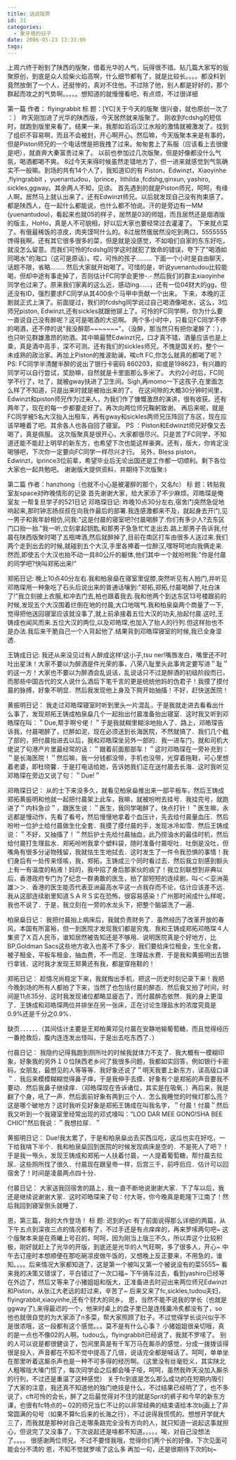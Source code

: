 ```yaml
---
title: 话说版聚
id: 31
categories:
  - 象牙塔的日子
date: 2006-05-23 13:33:00
tags:
---
```


 上周六终于盼到了陕西的版聚，借着光华的人气，玩得很不错。贴几篇大家写的版聚原创，到底是众人拾柴火焰高啊，什么细节都有了，就是比较长。。。。都没料到竟然放倒了一个人，还挺惨的，真对不住他。不过除了他，别人都是好好的，那个群起而攻之的气势啊。。。。。想知道的就慢慢看吧，有点烦，不过很详细

第一篇 作者： flyingrabbit 
标 题：[YC]关于今天的版聚
 很兴奋，就也原创一次了 ：）
 昨天刚加进了光华的陕西版，今天居然就来版聚了。
 刚收到fcdshg的短信时，就跑到版里来看了。结果一来，我那如滔滔汉江水般的激情就被激发了。找到了组织不容易啊，而且不会被封，开心啊开心。然后嘛，今天版聚本来是有事的，但是Piston师兄的一个电话愣是把我拽了过来。匆匆套上了系服（应该看上去很傻是吧），就直奔大秦富贵过来了。
 以前也参加过几次版聚，但是好像都没什么气氛，喝酒都喝不爽。
 8过今天来得时候虽然走错地方了，但一进来就感觉到气氛确实不一般嘛。到场的共有14个人了，我知道ID的有 Piston，Edwinzt，Xiaoyinhe ,flyingrabbit ，yuenantudou，lprince，lithilda ,fcdshg,qinxun, yashiro, sickles,ggway。其余两人不知，见谅。
 首先遇到的就是Piston师兄，呵呵，有缘人啊，居然马上就认出来了。还有Edwinzt师兄。以后就发现自己没有拘束感了。都是陕西人，在一起什么都能说，也什么都不怕说。汗的是旁边有一MM (yuenantudou)，看起来也就05的样子，居然是03的师姐，而且居然还是烟酒版的版主，HoHo，真是人不可貌相，好以后大家也要经常过去灌灌了。
 下来就点菜了。有俄最稀饭的凉皮，肉夹馍呵什么的。8过居然俄居然没吃到两口，5555555馋得我啊。还有其它很多很多的菜，但是就是没感觉，不如咱们自家的东东好吃，就没怎么留意。而我们可怜的fcdshg同学这时就犯了致命的错误，夸下了"喝酒如同喝水"的海口（这可是原话）。哎，可怜的孩子………
 下面一个小时是自由聊天，话题不限，省略……..
 然后大家就开始喝了。可惜的是，听说yuenantudou比较能喝，但却中途有事走掉了，否则估计FC同学会更惨-.- 
 然后我们的群主xiaoyinhe同学也过来了。原来我们家离的这么近，感动ing……，还有一位04财大的gg，但还没有ID，强烈要求FC同学从其400余个马甲中贡献一个出来。
 下来，本晚的正剧就正式上演了。前面提过，我们的fcdshg同学说过自己喝酒像喝水，这么，3位师兄piston, Edwinzt,还有sickles就跟他铆上了。可怜的FC同学啊，你为什么要一直说自己没有醉呢？这可是喝酒的大忌啊。
两个多小时中，只看见FC同学不停的喝酒，还不停的说"我没醉耶~~~~~~~"。（没醉，那当然只有把你灌醉了：），也只听见群雄激昂的劝酒。其中嘛最赞Edwinzt兄，口才真不错，酒量应该也是上乘，真是酒中高手，深不可测。还有我们的sickles师兄，不愧是国关的，整个一未成熟的政治家。再加上Piston的推波助澜，唉cft FC,你怎么就真的都喝了呢？
PS: FC同学半清醒半醉的说出了银行卡密码 860203，抑或是198623，有兴趣的同学可以自行尝试，奖励嘛，自然就是卡里面那么多米了。
大约2小时后，FC同学不行了，吐了，就被gway扶进了卫生间。Sigh,再momo一下这孩子,在里面怎么样了不知道，只是出来时就是被抬出来的了。
 在这间隙的大概30分钟时间里，Edwinzt和piston师兄作为过来人，为我们作了慷慨激昂的演讲，很有收获。还有两年了，现在的每一步都要走好了。再次向两位师兄鞠躬致谢。
 再后来呢，就是FC同学被5名大汉抬入出租车，再有gway和sickles两师兄压阵回了东区，现在应该早睡着了吧。其余各人也各自回了寝室。
PS ：Piston和Edwinzt师兄好像又去喝了，真是佩服。
 这次版聚真是很开心，大家都很尽兴。只是苦了FC同学，不知道还能不能赶上明早的新东方，也希望下次也能这样豪爽。还有，版大，你肯定没喝够吧，下次你一定要向FC同学一样尽兴才行。
 另外，Bless piston，Edwinzt，lprince3位前辈，希望毕业后无论出国还是工作都一切顺利。剩下各位大家也一起共勉吧。
 谢谢版大提供资料，并期待下次版聚:)

第二篇 作者：hanzhong（也就不小心是被灌醉的那个，又名fc）
标 题：转贴我室友space对昨晚情形的记录
首先谢谢大家，给大家添了不少麻烦。邓皓琛是俺室友
 一帮复旦学子的521日记 
邓皓琛日记:
 昨晚10点30分左右,宿舍门突然急促地响起来,那时钟志扬叔叔在向我作最后的部署.我连感激都来不及，就起身去开门,见一男子和我年龄相仿,问我:"这是付晨的寝室吧?付晨喝醉了.你们有多少人?去东区门口抬一抬."我一听,立刻拿起钥匙,和那男子急急忙忙走出去.路上那男子告诉我,付晨在陕西版聚时喝了五瓶啤酒,然后就醉掉了,目前在南区打车由很多人送过来.我们两个走到出去的时候,就碰到五个大汉,手里各捧着一位醉汉,嘿呀呵地向我俩走来.然而,即使五个大汉也抬不动一具80公斤的躯体,他们其中一个就吩咐我:"你是付晨的同学吧?快叫郑拓出来!"

郑拓日记:
 晚上10点40分左右.我和柏泉燊在寝室里促膝,突然听见有人拍门,并听见邓皓琛用一种象吃了石头后说出来的普通话嚷到:"郑拓,郑拓,付晨喝醉了,吐白沫了!"我立刻披上衣服,和冲去门去,柏也跟着我去.我和他两个到达东区13号楼跟前的时候,发现五个大汉围着烂倒在地的付晨,大口地喘气.我和柏泉燊两个商量了一下,觉得把他送回寝室应该就没事了,就上前承接着五位大汉的功夫,抬起付晨.这时,王铸成也闻风而来.五位大汉的两位,以及邓皓琛,也加入了抬人的行列.但这样抬也不是办法.我后来干脆自己一个人背起他了.结果背到邓皓琛寝室的时候,我已全身湿透.

王铸成日记:
我还从来没见过有人醉成这样!这小子,tsu ner!嘴唇发白，嘴里还不时吐出星沫！大家不要以为醉酒是件光荣的事，八荣八耻里头此事肯定要写进＂耻＂的这一方！大家也不要以为醉酒会乱说话，乱说话只不过是醉酒的初级阶段而已，而那些中国古代的文人说什么酒后下笔千言的更是统统他妈的伪君子！我摸了摸付晨的脉搏，好象不明显．然后我发现他上身及下腭开始抽搐！不好，赶快送医院！

黄振明日记：
 我走过邓皓琛寝室时听到里头一片混乱，于是我就走进去看看出什么事了，发现郑拓王铸成柏泉燊几个一起抬出付晨准备抬出寝室．这时我又听到邓皓琛在叫：＂Due,帮手啊兮佬！＂于是我就糊里糊涂地抬人了．路上，邓皓琛告诉我，付晨喝醉了，烂醉如泥，现在必须送到长海医院，不然就搞了．我们几个截了部的，把付晨抬进去以后，我和邓皓琛坐另外一部的．我一进车门，就和司机大佬说了句港产片里最经常的话：＂跟着前面那部车！＂这时邓皓琛在一旁补充到：＂是长海医院！＂然后嘛，我一分钱都没带，手机也没带，光穿着拖鞋，可心里想着老婆，即杜晓馨．于是打电话给她，告诉她我们正在送付晨去长海．这时我听见邓皓琛在旁边又说了句：＂Due!＂

邓皓琛日记：
 从的士下来没多久，就看见柏泉燊推出来一部平板车，然后王铸成郑拓黄振明和他就一起把付晨架上此车，我嘛，就被吩咐去挂号．我挂完号，就跑进了＂内科急诊＂，跟医生说：＂医生，我同学喝醉了，快点打针！＂医生嘛，永远都是慢动作，先看了看号，然后慢慢地拿着个血压计，先去给付晨量血压．然后吩咐一位护士给付晨做生化全套．我摸了摸付晨的手，发现冰冷如雪．然后王铸成说：＂不好，又抽搐了！＂然后护士先给付晨抽血，此乃捞油水的最佳时机，然后给付晨打生理盐水．郑拓吩咐我拿个塑料袋，随时准备付晨呕吐．吐倒是没吐，但嘴角有很多分泌物残留，我就怯生生地拭去．这时发生了一件令我恐惧的事情！我们身后有一处传来怪咳，我，郑拓，王铸成三个同时看过去．然后我立刻感到额头上有一有温度的粘液！妈的，我中招了身后那家伙的痰了！我立刻联想到非典以后，香港政府专门为了纪念一群勇敢的医生，拍了部短短的连续剧，叫＜＜亚洲英雄＞＞．香港的医生能否代表亚洲最高水平这一点我存而不论，估计应该差不远．我从这部连续剧里知道ＳＡＲＳ实在恐怖，很容易感染！广州那时闹成什么样呢，我也不说了．于是，我立刻在一旁的水龙头下，把整个脑袋洗了一遍．

柏泉燊日记：
 我把付晨抬上病床后，我就负责财务了．虽然经历了改革开放的春风，本国有所富裕，但一到医院才发现我们都是穷鬼．我和王铸成郑拓邓皓琛４人集资了Ｘ百人民币，谁知居然被告知还是不够用．说明医院真是个好地方，比BP,Goldman Sacs这些地方收入也差不了多少．我们要给床位租金，生化全套，被子租金，平板车租金，抽血费，不一而足．生理盐水费．于是我和黄振明出去银行拿钱．这时我才发现王郑黄还有我，都是穿拖鞋的！

郑拓日记：
 趁情况尚稳定下来，我就掏出手机，把这一历史时刻记录下来！我把今晚到场的所有人都拍了下来，当然了也包括付晨的醉态．然后我又拍了时间，时间是11点35分．这时我发现诸位都略显疲态了，而付晨醉态依然．我的身上更湿了．王铸成和邓皓琛两位并排坐在另一张床，正在讨论生理盐水的浓度究竟是0.9%还是千分之0.9%．

缺页．．．．．．（其间估计主要是王郑柏黄邓见付晨在安静地输葡萄糖，而且觉得经历一番抢救后，腹内连连发出怪叫，于是出去吃东西了．）

付晨日记：
 我隐约记得我跑到厕所吐的时候我就体力不支了．我大概有一模糊印象，好象我的另外１０位陕西老乡问了我很多问题，我都如实回答，例如银行卡密码，女朋友，最想见的人等等等．我好象还说了＂明天我要上新东方，读高级口译＂．我后来模模糊糊觉得鼻子痒，于是我伸手去摸．好象有个是郑拓的声音要我不要动．然后我鼻子继续痒．（邓皓琛现在告诉诸位，其实是在吸氧．）再后来，我是翻了个身，吼了一声．然后面前好象有两到三个人．怎么我睡觉的时候灯那么亮？这是哪个破地方？这时我听见好象是郑拓王铸成在叫我名字，＂付晨！付晨＂然后我又听到一个我寝室里经常出现的邓式嚎叫："LOO DAR MEE GONG!SHA BEE CHIC!"然后我说：＂我想拉尿．＂

黄振明日记：
 Due!我太累了，于是和柏泉燊出去买西瓜吃，这瓜也实在好吃，一下给我啃下半个．我和柏泉燊回到医院的时候发现病床是空的．不是死人了吧？！于是我一甩头，发现王铸成和郑拓一人扶着付晨，一人提着葡萄糖，帮付晨去拉尿．这些厕所找了很久．付晨现在跟皇帝一样，后宫三千，前呼后应．估计可以回宿舍了！时间是凌晨两点四十分．

付晨日记：
 大家送我回宿舍的路上，我一直不断地说谢谢大家．下了车以后，我还是继续说谢谢大家．这时邓皓琛来了句：付大哥，你今晚真是乾隆下江南了！然后我回到寝室倒头就睡了．

恩，第三篇，我的大作登场！
标 题: 迟到的yc
有了前面说得那么详细的两篇，从下午五点到深夜三点的情况都有了，不过手还是有点痒痒的，再来罗嗦两句吧~
 这个版聚本来是在燕曦上号召的，呵呵，因为刚当上版三不久，所以弄这个比较积极，刚好就赶上了光华的开版，到底还是光华的人气旺啊，多了很多人，开心~
 中午去订座时本想顺便在那吃碗凉皮做午饭的，又想晚上反正要来，不用急的，谁知。。。。后来情况大家都知道了，这是第一个被叫又第一个被说没有的菜5555~ 看来我的决策又错误了，平白错过了一次口福~
 下午骑车过去，看到yashiro已经等在外边了，然后又等来了小猪姐姐和版大，正准备进去时迎出来两位师兄Edwinzt和Piston，从张江大老远的赶过来，辛苦了~ 后来又来了fc,sickles,tudou夫妇，flyingrabbit,xiaoyinhe,还有个财大的同乡。
 恩，当然不能不说我的学长（也就是ggway了),来得最迟的一个，他来时桌上的盘子里已是连残羹冷炙都没有了，so 他也就很自觉的为大家添了n多菜，帮大家照顾了肚子。不过觉得学长谈兴似乎不是很浓哦，这一段都有这个感觉。。。莫不是有什么心事？
 小猪姐姐很亲切哦，真的是一点也不像02的人啊。tudou么，flyingrabbit已经说了，我就不罗嗦了。
 别的人可以说是都很健谈了，包间里真是有千军万马在厮杀的感觉，分成一拨拨谈得很是投入，声音都在不知不觉中提高了几倍，说话完全都是喊话了。呵呵，单单坐在那里听着这厮杀声也是一种不可多得的经历啊。（这里没有丝毫贬义，其实陕北人粗喉咙大嗓门惯了，每次同学会之后都会嗓子哑，呵呵，虽然我昨天没加入厮杀的行列，不过还是重温了这种感觉）
 关于fc到底是怎么那么成功的在短期内吸引了大家的注意，我还真不知道他的独门绝技是什么，不过结果已经明了了，也不多说了，cft可怜的会长，醉了之后最觉得对不住的就是Sprit的裤子和今早的新东方课，也很有fc特点的~
 02的师兄当仁不让的以非常经典的结束语给本次bj画上了非常圆满的句号（如果不算fc后来的长海之行），不过说得我慌慌的。想想开学就大三了，而我就是那种对自己走哪条路完全没有方向的人，就只知道一说起这事就担心，但说完了又没事了，下次说起还是啥都不知道。。。。。唉，对自己没想法了。。。。
 很感谢两位师兄，不过不要怪我哦，觉得你们两个长的好像，下次见面可能会分不清的
 恩，不知不觉就罗嗦了这么多
 再加一句，还是很期待下次的bj~
